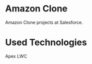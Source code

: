 <h1>Amazon Clone</h1>
<a>Amazon Clone projects at Salesforce.</a>

<h1>Used Technologies</h1>
<a>Apex</a>
<a>LWC</a>

